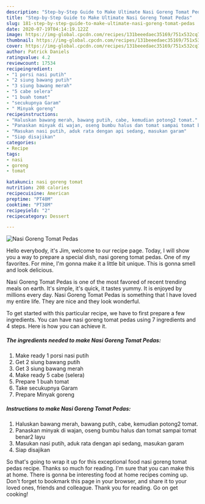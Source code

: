 ```yaml
---
description: "Step-by-Step Guide to Make Ultimate Nasi Goreng Tomat Pedas"
title: "Step-by-Step Guide to Make Ultimate Nasi Goreng Tomat Pedas"
slug: 181-step-by-step-guide-to-make-ultimate-nasi-goreng-tomat-pedas
date: 2020-07-19T04:14:19.122Z
image: https://img-global.cpcdn.com/recipes/131beeedaec35169/751x532cq70/nasi-goreng-tomat-pedas-foto-resep-utama.jpg
thumbnail: https://img-global.cpcdn.com/recipes/131beeedaec35169/751x532cq70/nasi-goreng-tomat-pedas-foto-resep-utama.jpg
cover: https://img-global.cpcdn.com/recipes/131beeedaec35169/751x532cq70/nasi-goreng-tomat-pedas-foto-resep-utama.jpg
author: Patrick Daniels
ratingvalue: 4.2
reviewcount: 17534
recipeingredient:
- "1 porsi nasi putih"
- "2 siung bawang putih"
- "3 siung bawang merah"
- "5 cabe selera"
- "1 buah tomat"
- "secukupnya Garam"
- " Minyak goreng"
recipeinstructions:
- "Haluskan bawang merah, bawang putih, cabe, kemudian potong2 tomat."
- "Panaskan minyak di wajan, oseng bumbu halus dan tomat sampai tomat benar2 layu"
- "Masukan nasi putih, aduk rata dengan api sedang, masukan garam"
- "Siap disajikan"
categories:
- Recipe
tags:
- nasi
- goreng
- tomat

katakunci: nasi goreng tomat 
nutrition: 208 calories
recipecuisine: American
preptime: "PT40M"
cooktime: "PT38M"
recipeyield: "2"
recipecategory: Dessert

---
```



![Nasi Goreng Tomat Pedas](https://img-global.cpcdn.com/recipes/131beeedaec35169/751x532cq70/nasi-goreng-tomat-pedas-foto-resep-utama.jpg)

Hello everybody, it's Jim, welcome to our recipe page. Today, I will show you a way to prepare a special dish, nasi goreng tomat pedas. One of my favorites. For mine, I'm gonna make it a little bit unique. This is gonna smell and look delicious.



Nasi Goreng Tomat Pedas is one of the most favored of recent trending meals on earth. It's simple, it's quick, it tastes yummy. It is enjoyed by millions every day. Nasi Goreng Tomat Pedas is something that I have loved my entire life. They are nice and they look wonderful.


To get started with this particular recipe, we have to first prepare a few ingredients. You can have nasi goreng tomat pedas using 7 ingredients and 4 steps. Here is how you can achieve it.

<!--inarticleads1-->

##### The ingredients needed to make Nasi Goreng Tomat Pedas:

1. Make ready 1 porsi nasi putih
1. Get 2 siung bawang putih
1. Get 3 siung bawang merah
1. Make ready 5 cabe (selera)
1. Prepare 1 buah tomat
1. Take secukupnya Garam
1. Prepare  Minyak goreng




<!--inarticleads2-->

##### Instructions to make Nasi Goreng Tomat Pedas:

1. Haluskan bawang merah, bawang putih, cabe, kemudian potong2 tomat.
1. Panaskan minyak di wajan, oseng bumbu halus dan tomat sampai tomat benar2 layu
1. Masukan nasi putih, aduk rata dengan api sedang, masukan garam
1. Siap disajikan




So that's going to wrap it up for this exceptional food nasi goreng tomat pedas recipe. Thanks so much for reading. I'm sure that you can make this at home. There is gonna be interesting food at home recipes coming up. Don't forget to bookmark this page in your browser, and share it to your loved ones, friends and colleague. Thank you for reading. Go on get cooking!

